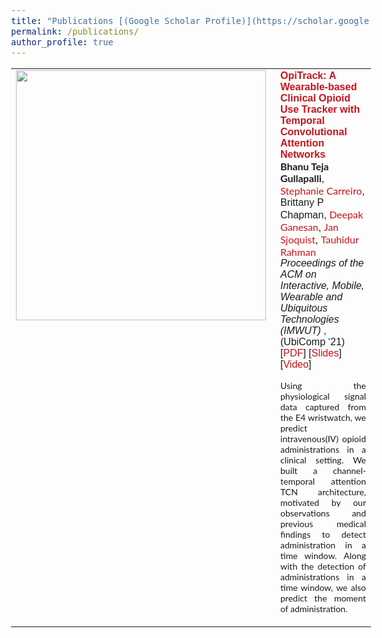 ```yaml
---
title: "Publications [(Google Scholar Profile)](https://scholar.google.com/citations?user=Jfoac8IAAAAJ&hl=en)"
permalink: /publications/
author_profile: true
---
```

<!-- <b> OpiTrack: A Wearable-based Clinical Opioid Use Tracker with Temporal Convolutional Attention Networks</b> <br> <b>Bhanu Teja Gullapalli</b>, Stephanie Carreiro, Brittany P Chapman, Deepak Ganesan, Jan Sjoquist, Tauhidur Rahman. <i>Proceedings of the ACM on Interactive, Mobile, Wearable and Ubiquitous Technologies (IMWUT) (UbiComp '21).[[PDF]](https://bhanutejagullapalli.github.io/files/IMWUT_OpiTrack.pdf)</i> 


<b> Joint prediction of cocaine craving and euphoria using structured prediction energy networks</b> <br> <b>Bhanu Teja Gullapalli</b>, Gustavo A Angarita, Deepak Ganesan, Tauhidur Rahman. <i>Proceedings of the 2021 Workshop on Future of Digital Biomarkers. [[PDF]](https://bhanutejagullapalli.github.io/files/spen_craving_euphoria.pdf) </i>

<b>On-body Sensing of Cocaine Craving, Euphoria and Drug-Seeking Behavior using Cardiac and Respiratory Signals</b> <br> <b>Bhanu Teja Gullapalli</b>, Annamalai Natarajan, Gustavo A. Angarita, Robert T. Malison, Deepak Ganesan, Tauhidur Rahman. <i>Proceedings of the ACM on Interactive, Mobile, Wearable and Ubiquitous Technologies (IMWUT) (UbiComp '19).[[PDF]](https://bhanutejagullapalli.github.io/files/Ubicomp19-Craving.pdf)</i> 

<b>A New Hierarchical Clustering Algorithm to Identify Non-overlapping Like-minded Communities</b> <br>	Talasila Sai Deepak, Hindol Adhya, Shyamal Kejriwal,  <b>Bhanu Teja Gullapalli</b>, Saswata Shannigrahi. <i>Proceedings of the 27th ACM Conference on Hypertext and Social Media. ACM, 2016 [[PDF]](https://bhanutejagullapalli.github.io/files/cluster2016.pdf)</i> 
<br> -->
<style type="text/css">

table, tr, td {
    border: none;
}
a {
  color: #c7141b;
  text-decoration: none;
}

a:focus,
a:hover {
  color: #f09228;
  text-decoration: none;
}

body,
td,
th,
tr,
p,
a {
  font-family:  sans-serif;
  font-size: 16px
}

abstract {
  font-family: 'Lato', Verdana, Helvetica, sans-serif;
  font-size: 14px;
}

strong {
  font-family:'Lato', Verdana, Helvetica, sans-serif;
  font-size: 16px;
}

heading {
  font-family:  sans-serif;
  font-size: 26px;
}

papertitle {
  font-family:sans-serif;
  font-size: 19	px;
  font-weight: 700
}

author_names {
  font-family:'Lato', Verdana, Helvetica, sans-serif;
  font-size: 16	px;
 
}


name {
  font-family:  sans-serif;
  font-size: 36px;
}

#paper_img {
  width: 400;
  height: 400;
}

.fade {
  transition: opacity .2s ease-in-out;
  -moz-transition: opacity .2s ease-in-out;
  -webkit-transition: opacity .2s ease-in-out;
}

span.highlight {
  background-color: #ffffd0;
}
</style>

<table id="publications" width="2000" align="center" border="0" border-spacing="0" border-collapse="separate"
  cellspacing="0" cellpadding="100">
  <!-- <tr bgcolor="#ffffd0"> -->
  <tr>
    <td width="700" valign="top">
      <img id="paper_img" src='../images/OpiTrack.png'>
    </td>
    <td width="1400" valign="center">
      <a href="https://doi.org/10.1145/3478107">
        <papertitle>OpiTrack: A Wearable-based Clinical Opioid Use Tracker with Temporal Convolutional Attention Networks
        </papertitle>
      </a>
      <br>
      <strong>Bhanu Teja Gullapalli</strong>,
      <a href="https://umasstox.com/about-us/faculty-fellows/stephanie-carreiro-md/"><author_names>Stephanie Carreiro</author_names></a>,
      Brittany P Chapman,
      <a href="https://people.cs.umass.edu/~dganesan/"><author_names>Deepak Ganesan</author_names></a>,
      <a href="https://www.linkedin.com/in/jansjoquist/"><author_names>Jan Sjoquist</author_names></a>,
      <a href="https://www.tauhidurrahman.com/"><author_names>Tauhidur Rahman</author_names></a>
      <br>
      <em>Proceedings of the ACM on Interactive, Mobile, Wearable and Ubiquitous Technologies (IMWUT) </em>, (UbiComp ‘21)<br>
      [<a href="https://bhanutejagullapalli.github.io/files/IMWUT_OpiTrack.pdf">PDF</a>]
      [<a href="https://bhanutejagullapalli.github.io/files/IMWUT_OpiTrack.pdf">Slides</a>]
      [<a href="https://bhanutejagullapalli.github.io/files/IMWUT_OpiTrack.pdf">Video</a>]
      <br>
      <p align="justify">
        <abstract>
        Using the physiological signal data captured from the E4 wristwatch, we predict intravenous(IV) opioid administrations in a clinical setting. We built a channel-temporal attention TCN architecture, motivated by our observations and previous medical findings to detect administration in a time window. Along with the detection of administrations in a time window, we also predict the moment of administration. 
        </abstract>
      </p>
    </td>
  </tr>
 </table>